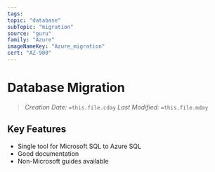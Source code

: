 ```yaml
---
tags:
topic: "database"
subTopic: "migration"
source: "guru"
family: "Azure"
imageNameKey: "Azure_migration"
cert: "AZ-900"
---
```

# Database Migration
> *Creation Date:* `=this.file.cday`
> *Last Modified:* `=this.file.mday`

## Key Features
- Single tool for Microsoft SQL to Azure SQL
- Good documentation
- Non-Microsoft guides available
